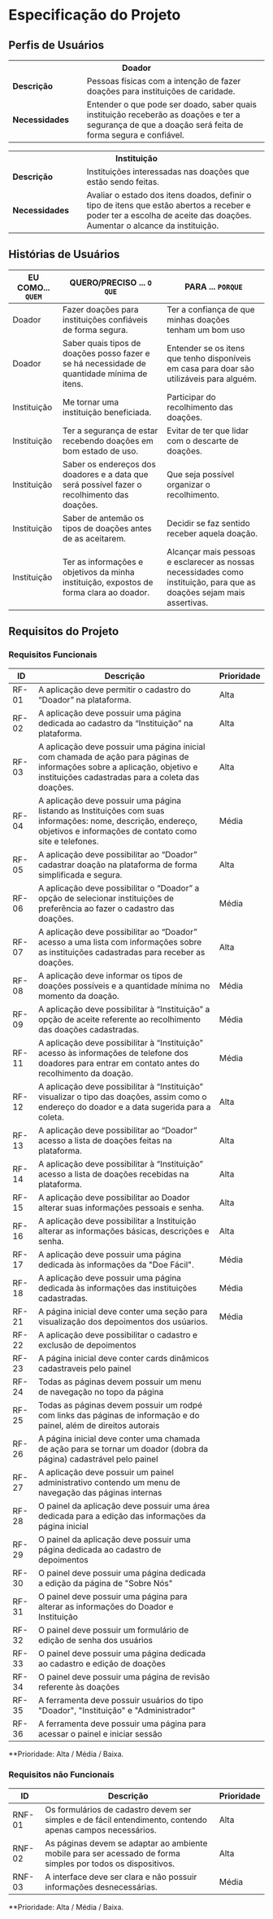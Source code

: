# Especificação do Projeto

## Perfis de Usuários

<table>
  <tbody>
    <tr align=center>
      <th colspan="2">Doador</th>
    </tr>
    <tr>
      <td width="150px"><b>Descrição</b></td>
      <td width="600px">Pessoas físicas com a intenção de fazer doações para instituições de caridade. </td>
    </tr>
    <tr>
      <td><b>Necessidades</b></td>
      <td>Entender o que pode ser doado, saber quais instituição receberão as doações e ter a segurança de que a doação será feita de forma segura e confiável. </td>
    </tr>
  </tbody>
</table>

<table>
  <tbody>
    <tr align=center>
      <th colspan="2">Instituição</th>
    </tr>
    <tr>
      <td width="150px"><b>Descrição</b></td>
      <td width="600px">Instituições interessadas nas doações que estão sendo feitas. </td>
    </tr>
    <tr>
      <td><b>Necessidades</b></td>
      <td>Avaliar o estado dos itens doados, definir o tipo de itens que estão abertos a receber e poder ter a escolha de aceite das doações. Aumentar o alcance da instituição. </td>
    </tr>
  </tbody>
</table>


## Histórias de Usuários

|EU COMO... `QUEM`   | QUERO/PRECISO ... `O QUE` |PARA ... `PORQUE`                 |
|--------------------|---------------------------|----------------------------------|
| Doador | Fazer doações para instituições confiáveis de forma segura. | Ter a confiança de que minhas doações tenham um bom uso |
| Doador | Saber quais tipos de doações posso fazer e se há necessidade de quantidade mínima de itens. | Entender se os itens que tenho disponíveis em casa para doar são utilizáveis para alguém. |
|Instituição | Me tornar uma instituição beneficiada. | Participar do recolhimento das doações. |
|Instituição | Ter a segurança de estar recebendo doações em bom estado de uso. | Evitar de ter que lidar com o descarte de doações. |
|Instituição | Saber os endereços dos doadores e a data que será possível fazer o recolhimento das doações. | Que seja possível organizar o recolhimento. |
|Instituição | Saber de antemão os tipos de doações antes de as aceitarem. | Decidir se faz sentido receber aquela doação. |
|Instituição | Ter as informações e objetivos da minha instituição, expostos de forma clara ao doador. | Alcançar mais pessoas e esclarecer as nossas necessidades como instituição, para que as doações sejam mais assertivas. |

## Requisitos do Projeto

### Requisitos Funcionais

|ID    | Descrição                | Prioridade |
|-------|---------------------------------|----|
| RF-01 |  A aplicação deve permitir o cadastro do “Doador” na plataforma. | Alta | 
| RF- 02 | A aplicação deve possuir uma página dedicada ao cadastro da “Instituição” na plataforma. | Alta |
| RF-03 | A aplicação deve possuir uma página inicial com chamada de ação para páginas de informações sobre a aplicação, objetivo e instituições cadastradas para a coleta das doações. | Alta |
| RF-04 | A aplicação deve possuir uma página listando as Instituições com suas informações: nome, descrição, endereço, objetivos e informações de contato como site e telefones. | Média |
| RF-05 | A aplicação deve possibilitar ao “Doador” cadastrar doação na plataforma de forma simplificada e segura. | Alta |
| RF-06 | A aplicação deve possibilitar o “Doador” a opção de selecionar instituições de preferência ao fazer o cadastro das doações. | Média |
| RF-07 | A aplicação deve possibilitar ao “Doador” acesso a uma lista com informações sobre as instituições cadastradas para receber as doações. | Alta |
| RF-08 | A aplicação deve informar os tipos de doações possíveis e a quantidade mínima no momento da doação. | Média |
| RF- 09 | A aplicação deve possibilitar à “Instituição” a opção de aceite referente ao recolhimento das doações cadastradas. | Média |
| RF- 11 | A aplicação deve possibilitar à “Instituição” acesso às informações de telefone dos doadores para entrar em contato antes do recolhimento da doação. | Média | 
| RF- 12 | A aplicação deve possibilitar à “Instituição” visualizar o tipo das doações, assim como o endereço do doador e a data sugerida para a coleta. | Alta |
| RF- 13 | A aplicação deve possibilitar ao “Doador” acesso a lista de doações feitas na plataforma. | Alta |
| RF- 14 | A aplicação deve possibilitar à “Instituição” acesso a lista de doações recebidas na plataforma. | Alta |
| RF-15 | A aplicação deve possibilitar ao Doador alterar suas informações pessoais e senha. | Alta |
| RF-16 | A aplicação deve possibilitar a Instituição alterar as informações básicas, descrições e senha. | Alta |
| RF-17 | A aplicação deve possuir uma página dedicada às informações da "Doe Fácil".  | Média |
| RF-18 | A aplicação deve possuir uma página dedicada às informações das instituições cadastradas.  | Média |
| RF-21 | A página inicial deve conter uma seção para visualização dos depoimentos dos usúarios. | Média |
| RF-22 | A aplicação deve possibilitar o cadastro e exclusão de depoimentos |
| RF-23 | A página inicial deve conter cards dinâmicos cadastraveis pelo painel |
| RF-24 | Todas as páginas devem possuir um menu de navegação no topo da página |
| RF-25 | Todas as páginas devem possuir um rodpé com links das páginas de informação e do painel, além de direitos autorais |
| RF-26 | A página inicial deve conter uma chamada de ação para se tornar um doador (dobra da página) cadastrável pelo painel |
| RF-27 | A aplicação deve possuir um painel administrativo contendo um menu de navegação das páginas internas |
| RF-28 | O painel da aplicação deve possuir uma área dedicada para a edição das informações da página inicial |
| RF-29 | O painel da aplicação deve possuir uma página dedicada ao cadastro de depoimentos |
| RF-30 | O painel deve possuir uma página dedicada a edição da página de "Sobre Nós" |
| RF-31 | O painel deve possuir uma página para alterar as informações do Doador e Instituição |
| RF-32 | O painel deve possuir um formulário de edição de senha dos usuários |
| RF-33 | O painel deve possuir uma página dedicada ao cadastro e edição de doações |
| RF-34 | O painel deve possuir uma página de revisão referente às doações |
| RF-35 | A ferramenta deve possuir usuários do tipo "Doador", "Instituição" e "Administrador" |
| RF-36 | A ferramenta deve possuir uma página para acessar o painel e iniciar sessão |

**Prioridade: Alta / Média / Baixa. 

### Requisitos não Funcionais


|ID      | Descrição               |Prioridade |
|--------|-------------------------|----|
| RNF-01 | Os formulários de cadastro devem ser simples e de fácil entendimento, contendo apenas campos necessários. | Alta | 
| RNF-02 | As páginas devem se adaptar ao ambiente mobile para ser acessado de forma simples por todos os dispositivos. | Alta | 
| RNF-03 | A interface deve ser clara e não possuir informações desnecessárias. | Média |

**Prioridade: Alta / Média / Baixa. 

